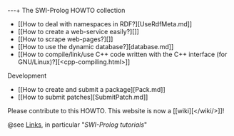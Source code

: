---+ The SWI-Prolog HOWTO collection

  * [[How to deal with namespaces in RDF?][UseRdfMeta.md]]
  * [[How to create a web-service easily?][<http/>]]
  * [[How to scrape web-pages?][<scrape/>]]
  * [[How to use the dynamic database?][database.md]]
  * [[How to compile/link/use C++ code written with the C++ interface (for GNU/Linux)?][<cpp-compiling.html>]]

Development

  * [[How to create and submit a package][Pack.md]]
  * [[How to submit patches][SubmitPatch.md]]

Please contribute to this HOWTO.   This website is now a [[wiki][</wiki/>]]!

@see [Links](</Links.md>), in particular "_SWI-Prolog tutorials_"
